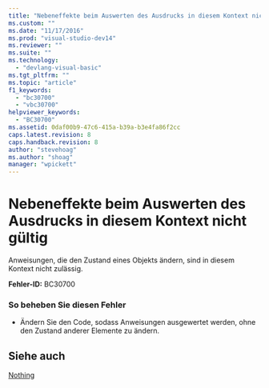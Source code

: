 ```yaml
---
title: "Nebeneffekte beim Auswerten des Ausdrucks in diesem Kontext nicht g&#252;ltig | Microsoft Docs"
ms.custom: ""
ms.date: "11/17/2016"
ms.prod: "visual-studio-dev14"
ms.reviewer: ""
ms.suite: ""
ms.technology: 
  - "devlang-visual-basic"
ms.tgt_pltfrm: ""
ms.topic: "article"
f1_keywords: 
  - "bc30700"
  - "vbc30700"
helpviewer_keywords: 
  - "BC30700"
ms.assetid: 0daf00b9-47c6-415a-b39a-b3e4fa86f2cc
caps.latest.revision: 8
caps.handback.revision: 8
author: "stevehoag"
ms.author: "shoag"
manager: "wpickett"
---
```

# Nebeneffekte beim Auswerten des Ausdrucks in diesem Kontext nicht g&#252;ltig
Anweisungen, die den Zustand eines Objekts ändern, sind in diesem Kontext nicht zulässig.  
  
 **Fehler\-ID:** BC30700  
  
### So beheben Sie diesen Fehler  
  
-   Ändern Sie den Code, sodass Anweisungen ausgewertet werden, ohne den Zustand anderer Elemente zu ändern.  
  
## Siehe auch  
 [Nothing](../../visual-basic/language-reference/nothing.md)